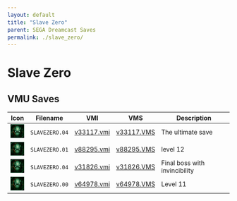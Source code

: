 ```yaml
---
layout: default
title: "Slave Zero"
parent: SEGA Dreamcast Saves
permalink: ./slave_zero/
---
```

# Slave Zero

## VMU Saves

| Icon | Filename | VMI | VMS | Description |
|------|----------|-----|-----|-------------|
| ![Slave Zero](../icons/SLAVEZERO.04.GIF) | `SLAVEZERO.04` | [v33117.vmi](v33117.vmi) | [v33117.VMS](v33117.VMS) | The ultimate save   |
| ![Slave Zero](../icons/SLAVEZERO.01.GIF) | `SLAVEZERO.01` | [v88295.vmi](v88295.vmi) | [v88295.VMS](v88295.VMS) | level 12  |
| ![Slave Zero](../icons/SLAVEZERO.04.GIF) | `SLAVEZERO.04` | [v31826.vmi](v31826.vmi) | [v31826.VMS](v31826.VMS) | Final boss with invincibility  |
| ![Slave Zero](../icons/SLAVEZERO.00.GIF) | `SLAVEZERO.00` | [v64978.vmi](v64978.vmi) | [v64978.VMS](v64978.VMS) | Level 11  |
